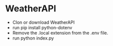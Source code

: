 # WeatherAPI
- Clon or download WeatherAPI
- run pip install python-dotenv
- Remove the .local extension from the .env file.
- run python index.py